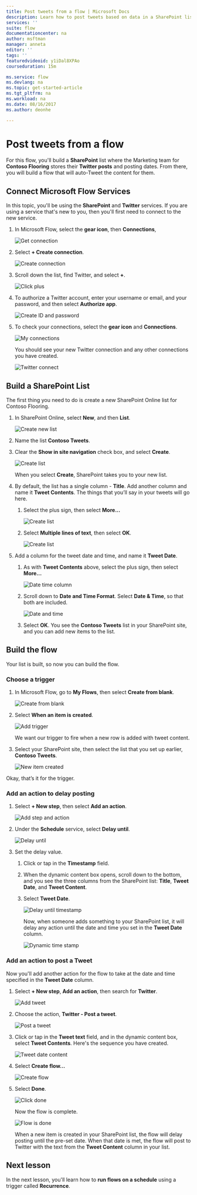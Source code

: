 ```yaml
---
title: Post tweets from a flow | Microsoft Docs
description: Learn how to post tweets based on data in a SharePoint list.
services: ''
suite: flow
documentationcenter: na
author: msftman
manager: anneta
editor: ''
tags: ''
featuredvideoid: y1iDal8XPAo
courseduration: 15m

ms.service: flow
ms.devlang: na
ms.topic: get-started-article
ms.tgt_pltfrm: na
ms.workload: na
ms.date: 08/16/2017
ms.author: deonhe

---
```

# Post tweets from a flow
For this flow, you'll build a **SharePoint** list where the Marketing team for **Contoso Flooring** stores their **Twitter posts** and posting dates. From there, you will build a flow that will auto-Tweet the content for them. 

## Connect Microsoft Flow Services
In this topic, you'll be using the **SharePoint** and **Twitter** services. If you are using a service that's new to you, then you'll first need to connect to the new service. 

1. In Microsoft Flow, select the **gear icon**, then **Connections**,
   
    ![Get connection](./media/learning-push-notifications/2-get-connection.png) 
2. Select **+ Create connection**.
   
    ![Create connection](./media/learning-push-notifications/3-create-connection.png) 
3. Scroll down the list, find Twitter, and select **+**.
   
    ![Click plus](./media/learning-push-notifications/4-click-plus.png)
4. To authorize a Twitter account, enter your username or email, and your password, and then select **Authorize app**.
   
    ![Create ID and password](./media/learning-push-notifications/5-create-id-pswd.png)
5. To check your connections,  select the **gear icon** and **Connections**.
   
    ![My connections](./media/learning-push-notifications/6-my-connections.png)
   
    You should see your new Twitter connection and any other connections you have created. 
   
    ![Twitter connect](./media/learning-push-notifications/7-twitter-connection.png)

## Build a SharePoint List
The first thing you need to do is create a new SharePoint Online list for Contoso Flooring. 

1. In SharePoint Online, select **New**, and then **List**.
   
    ![Create new list](./media/learning-push-notifications/1-new-list.png)
2. Name the list **Contoso Tweets**. 
3. Clear the **Show in site navigation** check box, and select **Create**.
   
    ![Create list](./media/learning-push-notifications/2-name-create-list.png)
   
    When you select **Create**, SharePoint takes you to your new list.
4. By default, the list has a single column - **Title**. Add another column and name it **Tweet Contents**. The things that you’ll say in your tweets will go here. 
   
   1. Select the plus sign, then select **More...**
      
       ![Create list](./media/learning-push-notifications/3-add-more-column-types.png)
   2. Select **Multiple lines of text**, then select **OK**.
      
       ![Create list](./media/learning-push-notifications/4-add-column.png)
5. Add a column for the tweet date and time, and name it **Tweet Date**.
   
   1. As with **Tweet Contents** above, select the plus sign, then select **More...**
      
       ![Date time column](./media/learning-push-notifications/5-date-time-col.png)
   2. Scroll down to **Date and Time Format**. Select **Date & Time**, so that both are included.
      
       ![Date and time](./media/learning-push-notifications/6-date-time-must-do.png)
   3. Select **OK**. You see the **Contoso Tweets** list in your SharePoint site, and you can add new items to the list.

## Build the flow
Your list is built, so now you can build the flow.

### Choose a trigger
1. In Microsoft Flow, go to **My Flows**, then select **Create from blank**.
   
    ![Create from blank](./media/learning-push-notifications/8-create-from-blank.png)
2. Select **When an item is created**.
   
    ![Add trigger](./media/learning-push-notifications/9-add-trigger.png)
   
    We want our trigger to fire when a new row is added with tweet content.
3. Select your SharePoint site, then select the list that you set up earlier, **Contoso Tweets**.
   
    ![New item created](./media/learning-push-notifications/11-set-trigger.png)

Okay, that’s it for the trigger.

### Add an action to delay posting
1. Select **+ New step**, then select **Add an action**. 
   
    ![Add step and action](./media/learning-push-notifications/12-add-step-and-action.png)
2. Under the **Schedule** service, select **Delay until**. 
   
    ![Delay until](./media/learning-push-notifications/13-delay-until-schedule.png)  
3. Set the delay value.
   
   1. Click or tap in the **Timestamp** field. 
   2. When the dynamic content box opens, scroll down to the bottom, and you see the three columns from the SharePoint list: **Title**,  **Tweet Date**, and **Tweet Content**.
   3. Select **Tweet Date**. 
      
       ![Delay until timestamp](./media/learning-push-notifications/14-delay-until-timestamp.png)
      
       Now, when someone adds something to your SharePoint list, it will delay any action until the date and time you set in the **Tweet Date** column.
      
       ![Dynamic time stamp](./media/learning-push-notifications/15-dynamic-timestamp.png)

### Add an action to post a Tweet
Now you'll add another action for the flow to take at the date and time specified in the **Tweet Date** column.

1. Select **+ New step**, **Add an action**, then search for **Twitter**.
   
    ![Add tweet](./media/learning-push-notifications/16-add-tweet.png) 
2. Choose the action, **Twitter - Post a tweet**.
   
    ![Post a tweet](./media/learning-push-notifications/17-post-tweet.png) 
3. Click or tap in the **Tweet text** field, and in the dynamic content box, select **Tweet Contents**. Here's the sequence you have created. 
   
    ![Tweet date content](./media/learning-push-notifications/18-tweet-date-content.png)
4. Select **Create flow...**
   
    ![Create flow](./media/learning-push-notifications/19-tiny-create.png) 
5. Select **Done**.
   
    ![Click done](./media/learning-push-notifications/19-click-done.png)
   
    Now the flow is complete.
   
    ![Flow is done](./media/learning-push-notifications/20-flow-is-done.png)
   
    When a new item is created in your SharePoint list, the flow will delay posting until the pre-set date. When that date is met, the flow will post to Twitter with the text from the **Tweet Content** column in your list.

## Next lesson
In the next lesson, you'll learn how to **run flows on a schedule** using a trigger called **Recurrence**.


